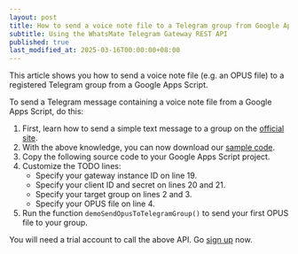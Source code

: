 ```yaml
---
layout: post
title: How to send a voice note file to a Telegram group from Google Apps Script (GAS)
subtitle: Using the WhatsMate Telegram Gateway REST API
published: true
last_modified_at: 2025-03-16T00:00:00+08:00
---
```


This article shows you how to send a voice note file (e.g. an OPUS file) to a registered Telegram group from a Google Apps Script.



To send a Telegram message containing a voice note file from a Google Apps Script, do this:

1. First, learn how to send a simple text message to a group on the [official site](https://www.whatsmate.net/telegram-group-message-api.html). 
2. With the above knowledge, you can now download our [sample code](https://github.com/whatsmate/telegram-demos/archive/master.zip).
3. Copy the following source code to your Google Apps Script project.  <script src="https://gist.github.com/whatsmate/1001b29a9c5a668a89f4f9e80b574307.js"></script>
4. Customize the TODO lines:
   * Specify your gateway instance ID on line 19.
   * Specify your client ID and secret on lines 20 and 21.
   * Specify your target group on lines 2 and 3.
   * Specify your OPUS file on line 4.
5. Run the function `demoSendOpusToTelegramGroup()` to send your first OPUS file to your group.


You will need a trial account to call the above API. Go [sign up](https://www.whatsmate.net/telegram-group-message-api.html) now.


<br>

